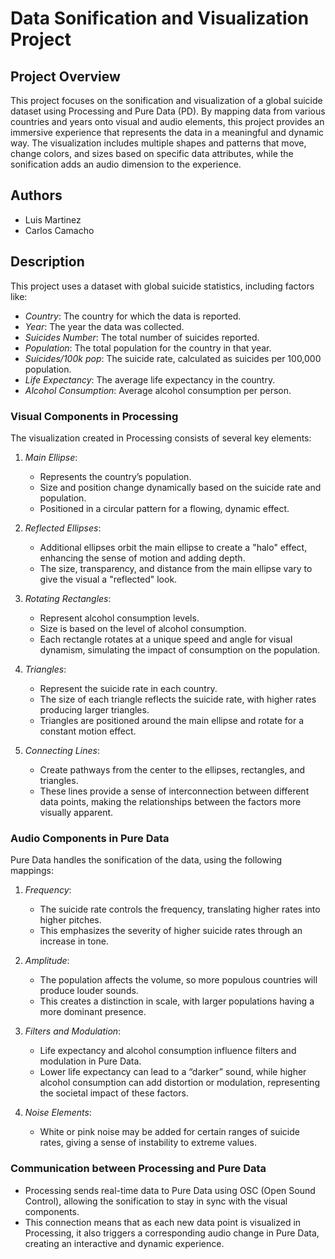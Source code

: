 # Data Sonification and Visualization Project

## Project Overview

This project focuses on the sonification and visualization of a global suicide dataset using Processing and Pure Data (PD). By mapping data from various countries and years onto visual and audio elements, this project provides an immersive experience that represents the data in a meaningful and dynamic way. The visualization includes multiple shapes and patterns that move, change colors, and sizes based on specific data attributes, while the sonification adds an audio dimension to the experience.

## Authors

- Luis Martinez
- Carlos Camacho

## Description

This project uses a dataset with global suicide statistics, including factors like:
- *Country*: The country for which the data is reported.
- *Year*: The year the data was collected.
- *Suicides Number*: The total number of suicides reported.
- *Population*: The total population for the country in that year.
- *Suicides/100k pop*: The suicide rate, calculated as suicides per 100,000 population.
- *Life Expectancy*: The average life expectancy in the country.
- *Alcohol Consumption*: Average alcohol consumption per person.

### Visual Components in Processing

The visualization created in Processing consists of several key elements:

1. *Main Ellipse*: 
   - Represents the country’s population.
   - Size and position change dynamically based on the suicide rate and population.
   - Positioned in a circular pattern for a flowing, dynamic effect.

2. *Reflected Ellipses*: 
   - Additional ellipses orbit the main ellipse to create a "halo" effect, enhancing the sense of motion and adding depth.
   - The size, transparency, and distance from the main ellipse vary to give the visual a "reflected" look.

3. *Rotating Rectangles*:
   - Represent alcohol consumption levels.
   - Size is based on the level of alcohol consumption.
   - Each rectangle rotates at a unique speed and angle for visual dynamism, simulating the impact of consumption on the population.

4. *Triangles*:
   - Represent the suicide rate in each country.
   - The size of each triangle reflects the suicide rate, with higher rates producing larger triangles.
   - Triangles are positioned around the main ellipse and rotate for a constant motion effect.

5. *Connecting Lines*:
   - Create pathways from the center to the ellipses, rectangles, and triangles.
   - These lines provide a sense of interconnection between different data points, making the relationships between the factors more visually apparent.

### Audio Components in Pure Data

Pure Data handles the sonification of the data, using the following mappings:

1. *Frequency*:
   - The suicide rate controls the frequency, translating higher rates into higher pitches.
   - This emphasizes the severity of higher suicide rates through an increase in tone.

2. *Amplitude*:
   - The population affects the volume, so more populous countries will produce louder sounds.
   - This creates a distinction in scale, with larger populations having a more dominant presence.

3. *Filters and Modulation*:
   - Life expectancy and alcohol consumption influence filters and modulation in Pure Data.
   - Lower life expectancy can lead to a “darker” sound, while higher alcohol consumption can add distortion or modulation, representing the societal impact of these factors.

4. *Noise Elements*:
   - White or pink noise may be added for certain ranges of suicide rates, giving a sense of instability to extreme values.

### Communication between Processing and Pure Data

- Processing sends real-time data to Pure Data using OSC (Open Sound Control), allowing the sonification to stay in sync with the visual components.
- This connection means that as each new data point is visualized in Processing, it also triggers a corresponding audio change in Pure Data, creating an interactive and dynamic experience.